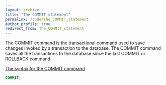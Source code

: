 ```yaml
---
layout: archive
title: "The COMMIT statement"
permalink: /code/The_COMMIT_statement
author_profile: true
redirect_from: The_COMMIT_statement
---
```


The COMMIT command is the transactional command used to save changes invoked by a transaction to the database. The COMMIT command saves all the transactions to the database since the last COMMIT or ROLLBACK command.

<u>The syntax for the COMMIT command</u>
```sql
COMMIT;
```
